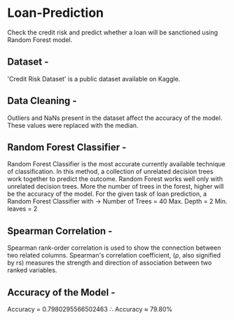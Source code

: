 # Loan-Prediction
Check the credit risk and predict whether a loan will be sanctioned using Random Forest model.

## Dataset - 
'Credit Risk Dataset' is a public dataset available on Kaggle.

## Data Cleaning - 
Outliers and NaNs present in the dataset affect the accuracy of the model. These values were replaced with the median.

## Random Forest Classifier - 
Random Forest Classifier is the most accurate currently available technique of classification. In this method, a collection of unrelated decision trees work together to predict the outcome. Random Forest works well only with unrelated decision trees. More the number of trees in the forest, higher will be the accuracy of the model.
For the given task of loan prediction, a Random Forest Classifier with →
Number of Trees = 40
Max. Depth = 2
Min. leaves = 2


## Spearman Correlation - 
Spearman rank-order correlation is used to show the connection between two related columns. Spearman's correlation coefficient, (ρ, also signified by rs) measures the strength and direction of association between two ranked variables.

## Accuracy of the Model - 
Accuracy = 0.7980295566502463
∴ Accuracy ≈ 79.80%
